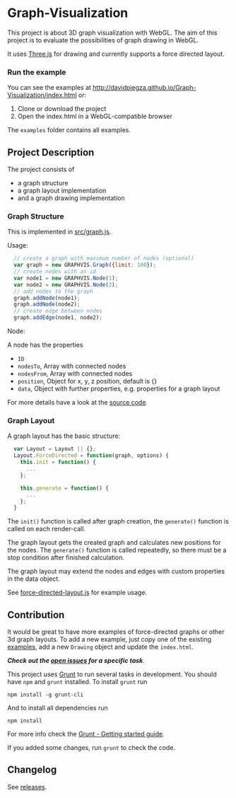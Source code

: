 # Graph-Visualization

This project is about 3D graph visualization with WebGL. The aim of this project is to evaluate the possibilities of graph drawing in WebGL.

It uses [Three.js](https://threejs.org/) for drawing and currently supports a force directed layout.


### Run the example

You can see the examples at http://davidpiegza.github.io/Graph-Visualization/index.html or:

1. Clone or download the project
2. Open the index.html in a WebGL-compatible browser

The `examples` folder contains all examples.

## Project Description

The project consists of

  - a graph structure
  - a graph layout implementation
  - and a graph drawing implementation

### Graph Structure

This is implemented in [src/graph.js](https://github.com/davidpiegza/Graph-Visualization/blob/master/src/graph.js).

Usage:

```js
  // create a graph with maximum number of nodes (optional)
  var graph = new GRAPHVIS.Graph({limit: 100});
  // create nodes with an id
  var node1 = new GRAPHVIS.Node(1);
  var node2 = new GRAPHVIS.Node(2);
  // add nodes to the graph
  graph.addNode(node1);
  graph.addNode(node2);
  // create edge between nodes
  graph.addEdge(node1, node2);
```

Node:

A node has the properties

  - `ID`
  - `nodesTo`, Array with connected nodes
  - `nodesFrom`, Array with connected nodes
  - `position`, Object for x, y, z position, default is {}
  - `data`, Object with further properties, e.g. properties for a graph layout

For more details have a look at the [source code](https://github.com/davidpiegza/Graph-Visualization/blob/master/src/graph.js).

### Graph Layout

A graph layout has the basic structure:

```js
  var Layout = Layout || {};
  Layout.ForceDirected = function(graph, options) {
    this.init = function() {
      ...
    };

    this.generate = function() {
      ...
    };
  }
```

The `init()` function is called after graph creation, the `generate()` function is called on each render-call.

The graph layout gets the created graph and calculates new positions for the nodes. The `generate()` function is called repeatedly, so there must be a stop condition after finished calculation.

The graph layout may extend the nodes and edges with custom properties in the data object.

See [force-directed-layout.js](https://github.com/davidpiegza/Graph-Visualization/blob/master/src/layouts/force-directed-layout.js) for example usage.


## Contribution

It would be great to have more examples of force-directed graphs or other 3d graph layouts. To add a new example, just copy one of the existing [examples](https://github.com/davidpiegza/Graph-Visualization/blob/master/examples), add a new `Drawing` object and update the `index.html`.

 ***Check out the [open issues](https://github.com/davidpiegza/Graph-Visualization/issues) for a specific task***.

This project uses [Grunt](http://gruntjs.com/) to run several tasks in development. You should have `npm` and `grunt` installed. To install `grunt` run

    npm install -g grunt-cli

And to install all dependencies run

    npm install

For more info check the [Grunt - Getting started guide](http://gruntjs.com/getting-started).

If you added some changes, run `grunt` to check the code.

## Changelog

See [releases](https://github.com/davidpiegza/Graph-Visualization/releases).
